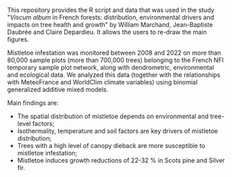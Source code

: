 This repository provides the R script and data that was used in the study "*Viscum album* in French forests: distribution, environmental drivers and impacts on tree health and growth" by William Marchand, Jean-Baptiste Daubrée and Claire Depardieu.
It allows the users to re-draw the main figures.

Mistletoe infestation was monitored between 2008 and 2022 on more than 80,000 sample plots (more than 700,000 trees) belonging to the French NFI temporary sample plot network, along with dendrometric, environmental and ecological data.
We analyzed this data (together with the relationships with MeteoFrance and WorldClim climate variables) using binomial generalized additive mixed models.

Main findings are:
- The spatial distribution of mistletoe depends on environmental and tree-level factors; 
- Isothermality, temperature and soil factors are key drivers of mistletoe distribution;
- Trees with a high level of canopy dieback are more susceptible to mistletoe infestation;
- Mistletoe induces growth reductions of 22-32 % in Scots pine and Silver fir.


